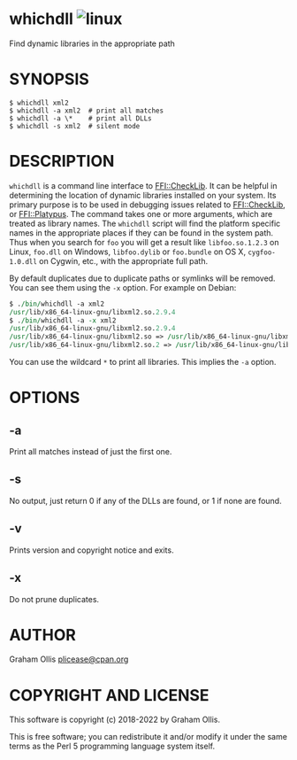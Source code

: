 # whichdll ![linux](https://github.com/PerlFFI/App-whichdll/workflows/linux/badge.svg)

Find dynamic libraries in the appropriate path

# SYNOPSIS

```
$ whichdll xml2
$ whichdll -a xml2  # print all matches
$ whichdll -a \*    # print all DLLs
$ whichdll -s xml2  # silent mode
```

# DESCRIPTION

`whichdll` is a command line interface to [FFI::CheckLib](https://metacpan.org/pod/FFI::CheckLib).  It can be helpful in determining the location of
dynamic libraries installed on your system.  Its primary purpose is to be used in debugging issues related to
[FFI::CheckLib](https://metacpan.org/pod/FFI::CheckLib), or [FFI::Platypus](https://metacpan.org/pod/FFI::Platypus).  The command takes one or more arguments, which are treated as library
names.  The `whichdll` script will find the platform specific names in the appropriate places if they can
be found in the system path.  Thus when you search for `foo` you will get a result like `libfoo.so.1.2.3` on
Linux, `foo.dll` on Windows, `libfoo.dylib` or `foo.bundle` on OS X, `cygfoo-1.0.dll` on Cygwin, etc., with
the appropriate full path.

By default duplicates due to duplicate paths or symlinks will be removed.  You can see them using the `-x`
option.  For example on Debian:

```perl
$ ./bin/whichdll -a xml2
/usr/lib/x86_64-linux-gnu/libxml2.so.2.9.4
$ ./bin/whichdll -a -x xml2
/usr/lib/x86_64-linux-gnu/libxml2.so.2.9.4
/usr/lib/x86_64-linux-gnu/libxml2.so => /usr/lib/x86_64-linux-gnu/libxml2.so.2.9.4
/usr/lib/x86_64-linux-gnu/libxml2.so.2 => /usr/lib/x86_64-linux-gnu/libxml2.so.2.9.4
```

You can use the wildcard `*` to print all libraries.  This implies the `-a` option.

# OPTIONS

## -a

Print all matches instead of just the first one.

## -s

No output, just return 0 if any of the DLLs are found, or 1 if none are found.

## -v

Prints version and copyright notice and exits.

## -x

Do not prune duplicates.

# AUTHOR

Graham Ollis <plicease@cpan.org>

# COPYRIGHT AND LICENSE

This software is copyright (c) 2018-2022 by Graham Ollis.

This is free software; you can redistribute it and/or modify it under
the same terms as the Perl 5 programming language system itself.

